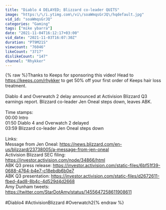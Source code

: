 ```yaml
---
title: "Diablo 4 DELAYED; Blizzard co-leader QUITS"
image: "https:\/\/i.ytimg.com\/vi\/soaWmqsGrJQ\/hqdefault.jpg"
vid_id: "soaWmqsGrJQ"
categories: "Gaming"
tags: ["mike ybarra"]
date: "2021-11-04T16:12:17+03:00"
vid_date: "2021-11-03T16:07:30Z"
duration: "PT9M21S"
viewcount: "76046"
likeCount: "3717"
dislikeCount: "147"
channel: "Rhykker"
---
```

{% raw %}Thanks to Keeps for sponsoring this video! Head to <a rel="nofollow" target="blank" href="https://keeps.com/rhykker">https://keeps.com/rhykker</a> to get 50% off your first order of Keeps hair loss treatment.<br /><br />Diablo 4 and Overwatch 2 delay announced at Activision Blizzard Q3 earnings report. Blizzard co-leader Jen Oneal steps down, leaves ABK.<br /><br />Time stamps:<br />00:00 Intro<br />01:50 Diablo 4 and Overwatch 2 delayed<br />03:59 Blizzard co-leader Jen Oneal steps down<br /><br />Links:<br />Message from Jen Oneal: <a rel="nofollow" target="blank" href="https://news.blizzard.com/en-us/blizzard/23738005/a-message-from-jen-oneal">https://news.blizzard.com/en-us/blizzard/23738005/a-message-from-jen-oneal</a><br />Activision Blizzard SEC filing: <a rel="nofollow" target="blank" href="https://investor.activision.com/node/34866/html">https://investor.activision.com/node/34866/html</a><br />ABK Q3 press release: <a rel="nofollow" target="blank" href="https://investor.activision.com/static-files/6bf51f39-0688-4764-b4e7-c18ebdb6b0e7">https://investor.activision.com/static-files/6bf51f39-0688-4764-b4e7-c18ebdb6b0e7</a><br />ABK Q3 presentation: <a rel="nofollow" target="blank" href="https://investor.activision.com/static-files/d2672611-fbed-4ad8-8b4c-4d529d4d2668">https://investor.activision.com/static-files/d2672611-fbed-4ad8-8b4c-4d529d4d2668</a><br />Amy Dunham tweets: <a rel="nofollow" target="blank" href="https://twitter.com/StarDotAmy/status/1455647258611908611">https://twitter.com/StarDotAmy/status/1455647258611908611</a><br /><br />#Diablo4 #ActivisionBlizzard #Overwatch2{% endraw %}

